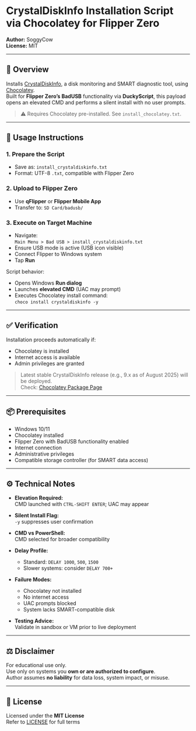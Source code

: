 # CrystalDiskInfo Installation Script via Chocolatey for Flipper Zero

**Author:** SoggyCow  
**License:** MIT

---

## 💽 Overview

Installs [CrystalDiskInfo](https://crystalmark.info/en/software/crystaldiskinfo/), a disk monitoring and SMART diagnostic tool, using [Chocolatey](https://chocolatey.org/).  
Built for **Flipper Zero’s BadUSB** functionality via **DuckyScript**, this payload opens an elevated CMD and performs a silent install with no user prompts.

> ⚠️ Requires Chocolatey pre-installed. See `install_chocolatey.txt`.

---

## 🚀 Usage Instructions

### 1. Prepare the Script

- Save as: `install_crystaldiskinfo.txt`  
- Format: UTF-8 `.txt`, compatible with Flipper Zero

### 2. Upload to Flipper Zero

- Use **qFlipper** or **Flipper Mobile App**
- Transfer to: `SD Card/badusb/`

### 3. Execute on Target Machine

- Navigate:  
  `Main Menu > Bad USB > install_crystaldiskinfo.txt`
- Ensure USB mode is active (USB icon visible)
- Connect Flipper to Windows system
- Tap **Run**

Script behavior:
- Opens Windows **Run dialog**  
- Launches **elevated CMD** (UAC may prompt)  
- Executes Chocolatey install command:  
  `choco install crystaldiskinfo -y`

---

## ✅ Verification

Installation proceeds automatically if:
- Chocolatey is installed  
- Internet access is available  
- Admin privileges are granted

> Latest stable CrystalDiskInfo release (e.g., 9.x as of August 2025) will be deployed.  
Check: [Chocolatey Package Page](https://community.chocolatey.org/packages/crystaldiskinfo)

---

## 📦 Prerequisites

- Windows 10/11  
- Chocolatey installed  
- Flipper Zero with BadUSB functionality enabled  
- Internet connection  
- Administrative privileges  
- Compatible storage controller (for SMART data access)

---

## ⚙️ Technical Notes

- **Elevation Required:**  
  CMD launched with `CTRL-SHIFT ENTER`; UAC may appear

- **Silent Install Flag:**  
  `-y` suppresses user confirmation

- **CMD vs PowerShell:**  
  CMD selected for broader compatibility

- **Delay Profile:**  
  - Standard: `DELAY 1000`, `500`, `1500`  
  - Slower systems: consider `DELAY 700+`

- **Failure Modes:**  
  - Chocolatey not installed  
  - No internet access  
  - UAC prompts blocked  
  - System lacks SMART-compatible disk

- **Testing Advice:**  
  Validate in sandbox or VM prior to live deployment

---

## ⚖️ Disclaimer

For educational use only.  
Use only on systems you **own or are authorized to configure**.  
Author assumes **no liability** for data loss, system impact, or misuse.

---

## 📄 License

Licensed under the **MIT License**  
Refer to [LICENSE](LICENSE) for full terms

